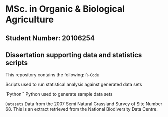 # MSc. in Organic & Biological Agriculture
## Student Number: 20106254
## Dissertation supporting data and statistics scripts

This repository contains the following:
`R-Code`

Scripts used to run statistical analysis against generated data sets

`Python``
Python used to generate sample data sets 

`Datasets`
Data from the 2007 Semi Natural Grassland Survey of Site Number 68. This is an extract retrieved from the National Biodiversity Data Centre.

